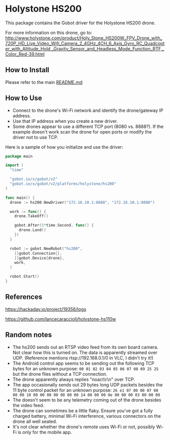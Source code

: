 # Holystone HS200

This package contains the Gobot driver for the Holystone HS200 drone.

For more information on this drone, go to:
<http://www.holystone.com/product/Holy_Stone_HS200W_FPV_Drone_with_720P_HD_Live_Video_Wifi_Camera_2_4GHz_4CH_6_Axis_Gyro_RC_Quadcopter_with_Altitude_Hold,_Gravity_Sensor_and_Headless_Mode_Function_RTF,_Color_Red-39.html>

## How to Install

Please refer to the main [README.md](https://github.com/hybridgroup/gobot/blob/release/README.md)

## How to Use

- Connect to the drone's Wi-Fi network and identify the drone/gateway IP address.
- Use that IP address when you create a new driver.
- Some drones appear to use a different TCP port (8080 vs. 8888?).  If the example doesn't work scan the drone for open
  ports or modify the driver not to use TCP.

Here is a sample of how you initialize and use the driver:

```go
package main

import (
  "time"

  "gobot.io/x/gobot/v2"
  "gobot.io/x/gobot/v2/platforms/holystone/hs200"
)

func main() {
  drone := hs200.NewDriver("172.16.10.1:8888", "172.16.10.1:8080")

  work := func() {
    drone.TakeOff()

    gobot.After(5*time.Second, func() {
      drone.Land()
    })
  }

  robot := gobot.NewRobot("hs200",
    []gobot.Connection{},
    []gobot.Device{drone},
    work,
  )

  robot.Start()
}
```

## References

<https://hackaday.io/project/19356/logs>

<https://github.com/lancecaraccioli/holystone-hs110w>

## Random notes

- The hs200 sends out an RTSP video feed from its own board camera.  Not clear how this is turned on.  The data is
  apparently streamed over UDP. (Reference mentions rtsp://192.168.0.1/0 in VLC, I didn't try it!)
- The Android control app seems to be sending out the following TCP bytes for an unknown purpose:
  `00 01 02 03 04 05 06 07 08 09 25 25` but the drone flies without a TCP connection.
- The drone apparently always replies "noact\r\n" over TCP.
- The app occasionally sends out 29 bytes long UDP packets besides the 11 byte control packet for an unknown purpose:
  `26 e1 07 00 00 07 00 00 00 10 00 00 00 00 00 00 00 14 00 00 00 0e 00 00 00 03 00 00 00`
- The doesn't seem to be any telemetry coming out of the drone besides the video feed.
- The drone can sometimes be a little flaky.  Ensure you've got a fully charged battery, minimal Wi-Fi interference,
  various connectors on the drone all well seated.
- It's not clear whether the drone's remote uses Wi-Fi or not, possibly Wi-Fi is only for the mobile app.
